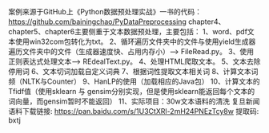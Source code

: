 案例来源于GitHub上《Python数据预处理实战》一书的代码：https://github.com/bainingchao/PyDataPreprocessing
chapter4、chapter5、chapter6主要侧重于文本数据预处理，主要包括：
1、word、pdf文本使用win32com包转化为txt。
2、循环遍历文件夹中的文件与使用yield生成器遍历文件夹中的文件（生成器速度快、占用内存小）——> FileRead.py。
3、使用正则表达式处理文本——> REdealText.py。
4、处理HTML爬取文本。
5、文本去除停用词
6、文本切词加载自定义词典
7、根据词性提取文本相关词
8、计算文本词频（NLTK与Counter）
9、HanLP的使用（加载相应的Java包）
10、计算文本的Tfidf值（使用sklearn 与 gensim分别实现，但是使用sklearn能返回每个文本的词向量，而gensim暂时不能返回）
11、实际项目：30w文本语料的清洗
    复旦新闻语料下载链接: https://pan.baidu.com/s/1U3CtXRl-2mH24PNEzTcy8w 提取码: bxtj 